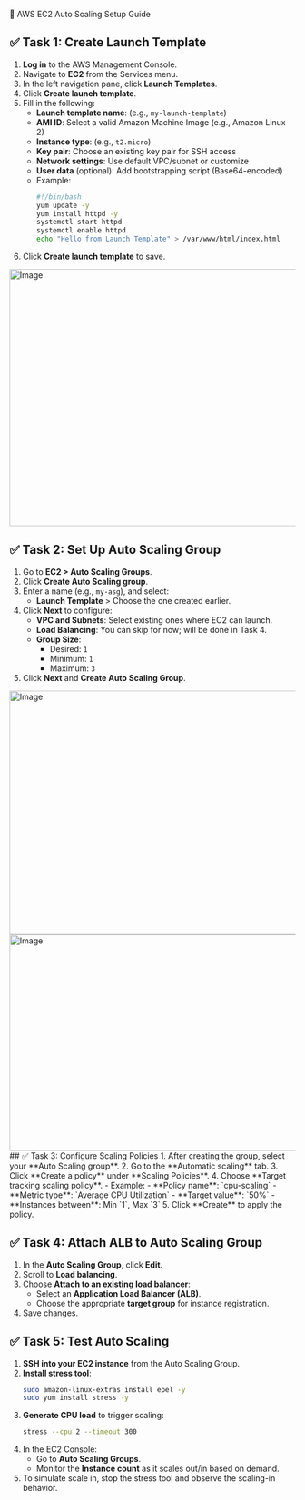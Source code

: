  🚀 AWS EC2 Auto Scaling Setup Guide

## ✅ Task 1: Create Launch Template
1. **Log in** to the AWS Management Console.
2. Navigate to **EC2** from the Services menu.
3. In the left navigation pane, click **Launch Templates**.
4. Click **Create launch template**.
5. Fill in the following:
   - **Launch template name**: (e.g., `my-launch-template`)
   - **AMI ID**: Select a valid Amazon Machine Image (e.g., Amazon Linux 2)
   - **Instance type**: (e.g., `t2.micro`)
   - **Key pair**: Choose an existing key pair for SSH access
   - **Network settings**: Use default VPC/subnet or customize
   - **User data** (optional): Add bootstrapping script (Base64-encoded)
   - Example:
     ```bash
     #!/bin/bash
     yum update -y
     yum install httpd -y
     systemctl start httpd
     systemctl enable httpd
     echo "Hello from Launch Template" > /var/www/html/index.html
     ```
6. Click **Create launch template** to save.
<img width="938" height="453" alt="Image" src="https://github.com/user-attachments/assets/1a874bb2-daea-4bee-a955-922d82d924b5" />

## ✅ Task 2: Set Up Auto Scaling Group
1. Go to **EC2 > Auto Scaling Groups**.
2. Click **Create Auto Scaling group**.
3. Enter a name (e.g., `my-asg`), and select:
   - **Launch Template** > Choose the one created earlier.
4. Click **Next** to configure:
   - **VPC and Subnets**: Select existing ones where EC2 can launch.
   - **Load Balancing**: You can skip for now; will be done in Task 4.
   - **Group Size**:
     - Desired: `1`
     - Minimum: `1`
     - Maximum: `3`
5. Click **Next** and **Create Auto Scaling Group**.
<img width="942" height="430" alt="Image" src="https://github.com/user-attachments/assets/e4ca208b-0493-4d4f-b62e-5f68fe3003fe" />
<img width="950" height="381" alt="Image" src="https://github.com/user-attachments/assets/4864c0a6-d229-4fba-a58e-2313b1ecee62" />
## ✅ Task 3: Configure Scaling Policies
1. After creating the group, select your **Auto Scaling group**.
2. Go to the **Automatic scaling** tab.
3. Click **Create a policy** under **Scaling Policies**.
4. Choose **Target tracking scaling policy**.
   - Example:
     - **Policy name**: `cpu-scaling`
     - **Metric type**: `Average CPU Utilization`
     - **Target value**: `50%`
     - **Instances between**: Min `1`, Max `3`
5. Click **Create** to apply the policy.

## ✅ Task 4: Attach ALB to Auto Scaling Group
1. In the **Auto Scaling Group**, click **Edit**.
2. Scroll to **Load balancing**.
3. Choose **Attach to an existing load balancer**:
   - Select an **Application Load Balancer (ALB)**.
   - Choose the appropriate **target group** for instance registration.
4. Save changes.

## ✅ Task 5: Test Auto Scaling
1. **SSH into your EC2 instance** from the Auto Scaling Group.
2. **Install stress tool**:
   ```bash
   sudo amazon-linux-extras install epel -y
   sudo yum install stress -y
   ```
3. **Generate CPU load** to trigger scaling:
   ```bash
   stress --cpu 2 --timeout 300
   ```
4. In the EC2 Console:
   - Go to **Auto Scaling Groups**.
   - Monitor the **Instance count** as it scales out/in based on demand.
5. To simulate scale in, stop the stress tool and observe the scaling-in behavior.
